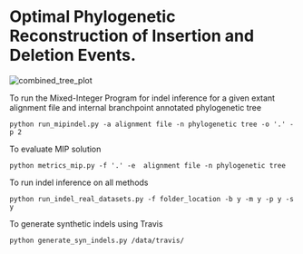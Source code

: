 # Optimal Phylogenetic Reconstruction of Insertion and Deletion Events.

![combined_tree_plot](https://github.com/santule/indelmip/assets/20509836/9a3a5840-66bf-4882-bc55-f99863e8bc31)


To run the Mixed-Integer Program for indel inference for a given extant alignment file and internal branchpoint annotated phylogenetic tree

```
python run_mipindel.py -a alignment file -n phylogenetic tree -o '.' -p 2
```

To evaluate MIP solution 
```
python metrics_mip.py -f '.' -e  alignment file -n phylogenetic tree
```
To run indel inference on all methods
```
python run_indel_real_datasets.py -f folder_location -b y -m y -p y -s y
```

To generate synthetic indels using Travis
```
python generate_syn_indels.py /data/travis/
```
